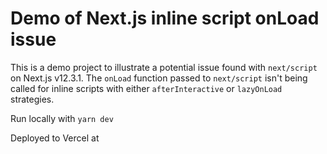 # Demo of Next.js inline script onLoad issue

This is a demo project to illustrate a potential issue found with `next/script` on Next.js v12.3.1. The `onLoad` function passed to `next/script` isn't being called for inline scripts with either `afterInteractive` or `lazyOnLoad` strategies.

Run locally with `yarn dev`

Deployed to Vercel at 
